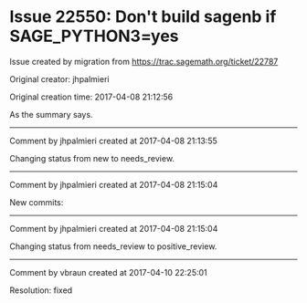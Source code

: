 # Issue 22550: Don't build sagenb if SAGE_PYTHON3=yes

Issue created by migration from https://trac.sagemath.org/ticket/22787

Original creator: jhpalmieri

Original creation time: 2017-04-08 21:12:56

As the summary says.


---

Comment by jhpalmieri created at 2017-04-08 21:13:55

Changing status from new to needs_review.


---

Comment by jhpalmieri created at 2017-04-08 21:15:04

New commits:


---

Comment by jhpalmieri created at 2017-04-08 21:15:04

Changing status from needs_review to positive_review.


---

Comment by vbraun created at 2017-04-10 22:25:01

Resolution: fixed
